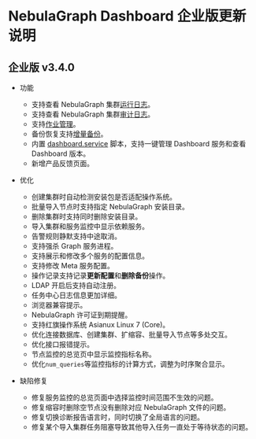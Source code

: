 # NebulaGraph Dashboard 企业版更新说明

## 企业版 v3.4.0

- 功能
  - 支持查看 NebulaGraph 集群[运行日志](../../nebula-dashboard-ent/4.cluster-operator/cluster-information/runtime-log.md)。
  - 支持查看 NebulaGraph 集群[审计日志](../../nebula-dashboard-ent/4.cluster-operator/cluster-information/audit-log.md)。
  - 支持[作业管理](../../nebula-dashboard-ent/4.cluster-operator/cluster-information/job-management.md)。
  - 备份恢复支持[增量备份](../../nebula-dashboard-ent/4.cluster-operator/operator/backup-and-restore.md)。
  - 内置 [dashboard.service](../../nebula-dashboard-ent/2.deploy-connect-dashboard-ent.md) 脚本，支持一键管理 Dashboard 服务和查看 Dashboard 版本。
  - 新增产品反馈页面。

- 优化

  - 创建集群时自动检测安装包是否适配操作系统。
  - 批量导入节点时支持指定 NebulaGraph 安装目录。
  - 删除集群时支持同时删除安装目录。
  - 导入集群和服务监控中显示依赖服务。
  - 告警规则静默支持中途取消。
  - 支持强杀 Graph 服务进程。
  - 支持展示和修改多个服务的配置信息。
  - 支持修改 Meta 服务配置。
  - 操作记录支持记录**更新配置**和**删除备份**操作。
  - LDAP 开启后支持自动注册。
  - 任务中心日志信息更加详细。
  - 浏览器兼容提示。
  - NebulaGraph 许可证到期提醒。
  - 支持红旗操作系统 Asianux Linux 7 (Core)。
  - 优化连接数据库、创建集群、扩缩容、批量导入节点等多处交互。
  - 优化接口报错提示。
  - 节点监控的总览页中显示监控指标名称。
  - 优化`num_queries`等监控指标的计算方式，调整为时序聚合显示。

- 缺陷修复

  - 修复服务监控的总览页面中选择监控时间范围不生效的问题。
  - 修复缩容时删除空节点没有删除对应 NebulaGraph 文件的问题。
  - 修复切换诊断报告语言时，同时切换了全局语言的问题。
  - 修复某个导入集群任务阻塞导致其他导入任务一直处于等待状态的问题。